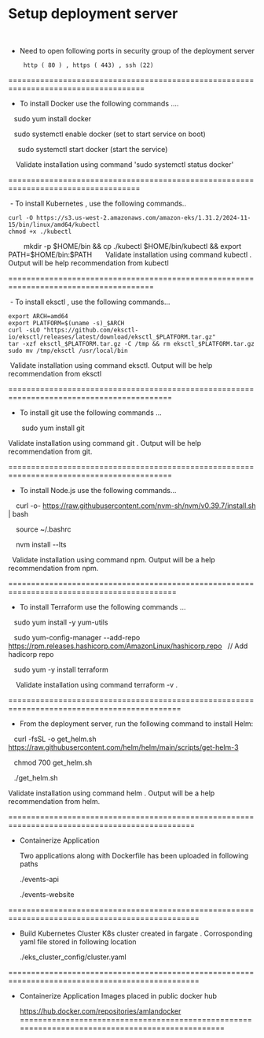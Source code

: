 # Setup deployment server 
 
- Need to open following ports in security group of the deployment server

       http ( 80 ) , https ( 443) , ssh (22)
====================================================================================
 
 - To install Docker use the following commands ....
  
     sudo yum install docker
  
     sudo systemctl enable docker (set to start service on boot)
  
      sudo systemctl start docker (start the service)
     
     
 Validate installation using command 'sudo systemctl status docker'

 ===================================================================================
 

 - To install Kubernetes , use the following commands..
 
 
 	curl -O https://s3.us-west-2.amazonaws.com/amazon-eks/1.31.2/2024-11-15/bin/linux/amd64/kubectl
	chmod +x ./kubectl
        mkdir -p $HOME/bin && cp ./kubectl $HOME/bin/kubectl && export PATH=$HOME/bin:$PATH
	   
  Validate installation using command kubectl . Output will be help recommendation from kubectl
  
======================================================================================


 - To install eksctl , use the following commands...

	export ARCH=amd64
	export PLATFORM=$(uname -s)_$ARCH
	curl -sLO "https://github.com/eksctl-io/eksctl/releases/latest/download/eksctl_$PLATFORM.tar.gz"
	tar -xzf eksctl_$PLATFORM.tar.gz -C /tmp && rm eksctl_$PLATFORM.tar.gz
	sudo mv /tmp/eksctl /usr/local/bin

 Validate installation using command eksctl. Output will be help recommendation from eksctl

==========================================================================================

- To install git use the following commands ...
  
  
     sudo yum install git
     
  
 Validate installation using command git . Output will be help recommendation from git.

 
==========================================================================================

- To install Node.js use the following commands...
  

    curl -o- https://raw.githubusercontent.com/nvm-sh/nvm/v0.39.7/install.sh | bash
    
    source ~/.bashrc
    
    nvm install --lts
    
  
Validate installation using command npm. Output will be a help recommendation from npm.

===========================================================================================

- To install Terraform use the following commands ...
  

   sudo yum install -y yum-utils
   
   sudo yum-config-manager --add-repo https://rpm.releases.hashicorp.com/AmazonLinux/hashicorp.repo   // Add hadicorp repo
   
   sudo yum -y install terraform
   
   
Validate installation using command terraform -v . 

============================================================================================

- From the deployment server, run the following command to install Helm:
  
   curl -fsSL -o get_helm.sh https://raw.githubusercontent.com/helm/helm/main/scripts/get-helm-3
   
   chmod 700 get_helm.sh
   
   ./get_helm.sh
   
Validate installation using command helm . Output will be a help recommendation from helm.


===============================================================================================

- Containerize Application

   Two applications along with Dockerfile has been uploaded in following paths
  
  ./events-api
  
  ./events-website
  

================================================================================================
- Build Kubernetes Cluster
   K8s cluster created in fargate . Corrosponding yaml file stored in following location

    ./eks_cluster_config/cluster.yaml

================================================================================================
- Containerize Application
   Images placed in public docker hub

  https://hub.docker.com/repositories/amlandocker
================================================================================================


  
  
  
  

  
   

